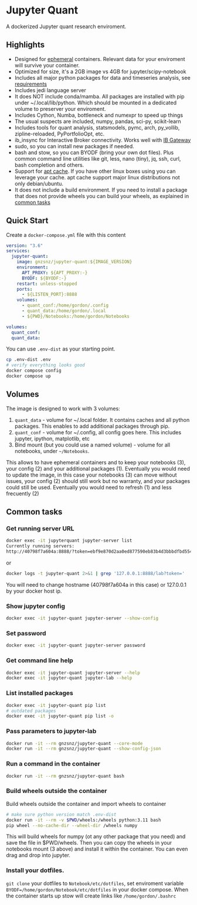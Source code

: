 # Jupyter Quant

A dockerized Jupyter quant research enviroment.

## Highlights

- Designed for [ephemeral](https://docs.docker.com/develop/develop-images/dockerfile_best-practices/#create-ephemeral-containers) containers. Relevant data for your enviroment will survive your container.
- Optimized for size, it's a 2GB image vs 4GB for jupyter/scipy-notebook
- Includes all major python packages for data and timeseries analysis, see [requirements](https://github.com/gnzsnz/jupyter-quant/blob/master/requirements.txt)
- Includes jedi language server
- It does NOT include conda/mamba. All packages are installed with pip under ~/.local/lib/python. Which should be mounted in a dedicated volume to preserver your enviroment.
- Includes Cython, Numba, bottleneck and numexpr to speed up things
- The usual suspects are included, numpy, pandas, sci-py, scikit-learn
- Includes tools for quant analysis, statsmodels, pymc, arch, py_vollib, zipline-reloaded, PyPortfolioOpt, etc.
- ib_insync for Interactive Broker connectivity. Works well with [IB Gateway](https://github.com/gnzsnz/ib-gateway-docker)
- sudo, so you can install new packages if needed.
- bash and stow, so you can BYODF (bring your own dot files). Plus common command line utilities like git, less, nano (tiny), jq, ssh, curl, bash completion and others.
- Support for [apt cache](https://github.com/gnzsnz/apt-cacher-ng). If you have other linux boxes using you can leverage your cache. apt cache support major linux distributions not only debian/ubuntu.
- It does not include a build environment. If you need to install a package that does not provide wheels you can build your wheels, as explained in [common tasks](#common-tasks)

## Quick Start

Create a `docker-compose.yml` file with this content

```yml
version: "3.6"
services:
  jupyter-quant:
    image: gnzsnz/jupyter-quant:${IMAGE_VERSION}
    environment:
      APT_PROXY: ${APT_PROXY:-}
      BYODF: ${BYODF:-}
    restart: unless-stopped
    ports:
      - ${LISTEN_PORT}:8888
    volumes:
      - quant_conf:/home/gordon/.config
      - quant_data:/home/gordon/.local
      - ${PWD}/Notebooks:/home/gordon/Notebooks

volumes:
  quant_conf:
  quant_data:
```

You can use `.env-dist` as your starting point.

```bash
cp .env-dist .env
# verify everything looks good
docker compose config
docker compose up
```

## Volumes

The image is designed to work with 3 volumes:

1.  `quant_data` - volume for ~/.local folder. It contains caches and all python packages. This enables to add additional packages through pip.
1.  `quant_conf` - volume for ~/.config, all config goes here. This includes jupyter, ipython, matplotlib, etc
1.  Bind mount (but you could use a named volume) - volume for all notebooks, under `~/Notebooks`.

This allows to have ephemeral containers and to keep your notebooks (3), your config (2) and your additional packages (1). Eventually you would need to update the image, in this case your notebooks (3) can move without issues, your config (2) should still work but no warranty, and your packages could still be used. Eventually you would need to refresh (1) and less frecuently (2)

## Common tasks

### Get running server URL
  
```bash
docker exec -it jupyterquant jupyter-server list
Currently running servers:
http://40798f7a604a:8888/?token=ebf9e870d2aa0ed877590eb83b4d3bbbdfbd55467422a167 :: /home/gordon/Notebooks
```

or

```bash
docker logs -t jupyter-quant 2>&1 | grep '127.0.0.1:8888/lab?token='
```

You will need to change hostname (40798f7a604a in this case) or 127.0.0.1 by your docker host ip.

### Show jupyter config

```bash
docker exec -it jupyter-quant jupyter-server --show-config
```

### Set password

```bash
docker exec -it jupyter-quant jupyter-server password
```

### Get command line help

```bash
docker exec -it jupyter-quant jupyter-server --help
docker exec -it jupyter-quant jupyter-lab --help
```

### List installed packages

```bash
docker exec -it jupyter-quant pip list
# outdated packages
docker exec -it jupyter-quant pip list -o
```

### Pass parameters to jupyter-lab

```bash
docker run -it --rm gnzsnz/jupyter-quant --core-mode
docker run -it --rm gnzsnz/jupyter-quant --show-config-json
```

### Run a command in the container

```bash
docker run -it --rm gnzsnz/jupyter-quant bash
```

### Build wheels outside the container

Build wheels outside the container and import wheels to container

```bash
# make sure python version match .env-dist
docker run -it --rm -v $PWD/wheels:/wheels python:3.11 bash
pip wheel --no-cache-dir --wheel-dir /wheels numpy
```

This will build wheels for numpy (ot any other package that you need) and save the file in $PWD/wheels. Then you can copy the wheels in your notebooks mount (3 above) and install it within the container. You can even drag and drop into jupyter.

### Install your dotfiles.

`git clone` your dotfiles to `Notebook/etc/dotfiles`, set enviroment variable `BYODF=/home/gordon/Notebook/etc/dotfiles` in your docker compose. When the container starts up stow will create links like `/home/gordon/.bashrc`
